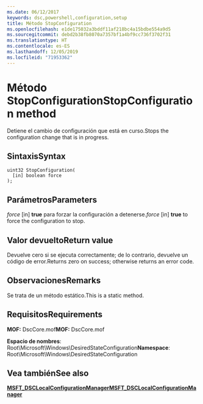 ```yaml
---
ms.date: 06/12/2017
keywords: dsc,powershell,configuration,setup
title: Método StopConfiguration
ms.openlocfilehash: e1de175032a3bddf11af218bc4a15bdbe554a9d5
ms.sourcegitcommit: debd2b38fb8070a7357bf1a4bf9cc736f3702f31
ms.translationtype: HT
ms.contentlocale: es-ES
ms.lasthandoff: 12/05/2019
ms.locfileid: "71953362"
---
```

# <a name="stopconfiguration-method"></a><span data-ttu-id="8a752-103">Método StopConfiguration</span><span class="sxs-lookup"><span data-stu-id="8a752-103">StopConfiguration method</span></span>

<span data-ttu-id="8a752-104">Detiene el cambio de configuración que está en curso.</span><span class="sxs-lookup"><span data-stu-id="8a752-104">Stops the configuration change that is in progress.</span></span>

## <a name="syntax"></a><span data-ttu-id="8a752-105">Sintaxis</span><span class="sxs-lookup"><span data-stu-id="8a752-105">Syntax</span></span>

```mof
uint32 StopConfiguration(
  [in] boolean force
);
```

## <a name="parameters"></a><span data-ttu-id="8a752-106">Parámetros</span><span class="sxs-lookup"><span data-stu-id="8a752-106">Parameters</span></span>

<span data-ttu-id="8a752-107">*force* \[in\] **true** para forzar la configuración a detenerse.</span><span class="sxs-lookup"><span data-stu-id="8a752-107">*force* \[in\] **true** to force the configuration to stop.</span></span>

## <a name="return-value"></a><span data-ttu-id="8a752-108">Valor devuelto</span><span class="sxs-lookup"><span data-stu-id="8a752-108">Return value</span></span>

<span data-ttu-id="8a752-109">Devuelve cero si se ejecuta correctamente; de lo contrario, devuelve un código de error.</span><span class="sxs-lookup"><span data-stu-id="8a752-109">Returns zero on success; otherwise returns an error code.</span></span>

## <a name="remarks"></a><span data-ttu-id="8a752-110">Observaciones</span><span class="sxs-lookup"><span data-stu-id="8a752-110">Remarks</span></span>

<span data-ttu-id="8a752-111">Se trata de un método estático.</span><span class="sxs-lookup"><span data-stu-id="8a752-111">This is a static method.</span></span>

## <a name="requirements"></a><span data-ttu-id="8a752-112">Requisitos</span><span class="sxs-lookup"><span data-stu-id="8a752-112">Requirements</span></span>

<span data-ttu-id="8a752-113">**MOF:** DscCore.mof</span><span class="sxs-lookup"><span data-stu-id="8a752-113">**MOF:** DscCore.mof</span></span>

<span data-ttu-id="8a752-114">**Espacio de nombres**: Root\Microsoft\Windows\DesiredStateConfiguration</span><span class="sxs-lookup"><span data-stu-id="8a752-114">**Namespace**: Root\Microsoft\Windows\DesiredStateConfiguration</span></span>

## <a name="see-also"></a><span data-ttu-id="8a752-115">Vea también</span><span class="sxs-lookup"><span data-stu-id="8a752-115">See also</span></span>

[<span data-ttu-id="8a752-116">**MSFT_DSCLocalConfigurationManager**</span><span class="sxs-lookup"><span data-stu-id="8a752-116">**MSFT_DSCLocalConfigurationManager**</span></span>](msft-dsclocalconfigurationmanager.md)
